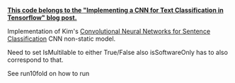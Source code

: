 **[This code belongs to the "Implementing a CNN for Text Classification in Tensorflow" blog post.](http://www.wildml.com/2015/12/implementing-a-cnn-for-text-classification-in-tensorflow/)**

Implementation of Kim's [Convolutional Neural Networks for Sentence Classification](http://arxiv.org/abs/1408.5882) CNN non-static model.

Need to set IsMultilable to either True/False also isSoftwareOnly has to also correspond to that.

See run10fold on how to run